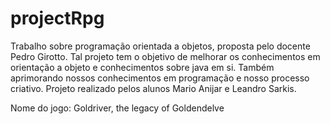 # projectRpg
Trabalho sobre programação orientada a objetos, proposta pelo docente Pedro Girotto. 
Tal projeto tem o objetivo de melhorar os conhecimentos em orientação a objeto e conhecimentos sobre java em si.
Também aprimorando nossos conhecimentos em programação e nosso processo criativo.
Projeto realizado pelos alunos Mario Anijar e Leandro Sarkis.

Nome do jogo: Goldriver, the legacy of Goldendelve
